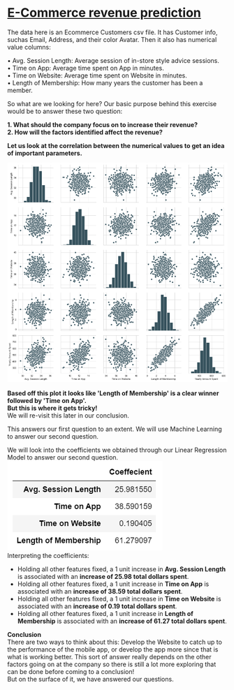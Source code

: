 # [E-Commerce revenue prediction](https://github.com/parakhpushkar/Data/blob/main/Ecommerce%20data%20-%20Linear%20Regression.ipynb)

The data here is an Ecommerce Customers csv file. It has Customer info, suchas Email, Address, and their color Avatar. Then it also has numerical value columns:

•	Avg. Session Length: Average session of in-store style advice sessions.<br>
•	Time on App: Average time spent on App in minutes.<br>
•	Time on Website: Average time spent on Website in minutes.<br>
•	Length of Membership: How many years the customer has been a member.<br>

So what are we looking for here? Our basic purpose behind this exercise would be to answer these two question:

**1. What should the company focus on to increase their revenue?**<br>
**2. How will the factors identified affect the revenue?**

**Let us look at the correlation between the numerical values to get an idea of important parameters.**

![](images/ecmm%20corr.png)

**Based off this plot it looks like 'Length of Membership' is a clear winner followed by 'Time on App'.<br> But this is where it gets tricky!**<br>
We will re-visit this later in our conclusion. 

This answers our first question to an extent. We will use Machine Learning to answer our second question.

We will look into the coefficients we obtained through our Linear Regression Model to answer our second question.
![](images/ecomm%20coeff.PNG)<br>
Interpreting the coefficients:

- Holding all other features fixed, a 1 unit increase in **Avg. Session Length** is associated with an **increase of 25.98 total dollars spent**.
- Holding all other features fixed, a 1 unit increase in **Time on App** is associated with an **increase of 38.59 total dollars spent**.
- Holding all other features fixed, a 1 unit increase in **Time on Website** is associated with an **increase of 0.19 total dollars spent**.
- Holding all other features fixed, a 1 unit increase in **Length of Membership** is associated with an **increase of 61.27 total dollars spent**.

**Conclusion**<br>
There are two ways to think about this: Develop the Website to catch up to the performance of the mobile app, or develop the app more since that is what is working better. This sort of answer really depends on the other factors going on at the company so there is still a lot more exploring that can be done before coming to a conclusion!<br> But on the surface of it, we have answered our questions.
